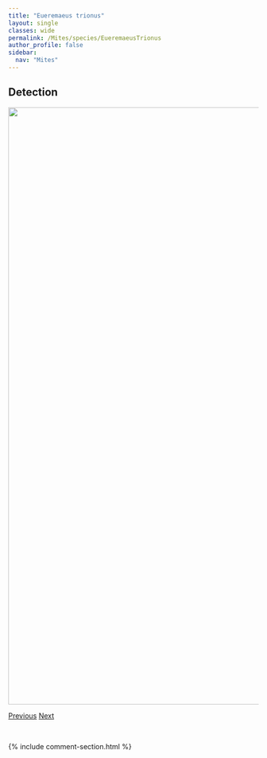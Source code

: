 ```yaml
---
title: "Eueremaeus trionus"
layout: single
classes: wide
permalink: /Mites/species/EueremaeusTrionus
author_profile: false
sidebar:
  nav: "Mites"
---
```


<h2>Detection</h2>

<a href="https://drive.google.com/uc?export=view&id=1Qt1oe71e2CbGIRXqcoD5P3qeXkG-8S89">
<img src="https://drive.google.com/uc?export=view&id=1Qt1oe71e2CbGIRXqcoD5P3qeXkG-8S89" height = "1200" width = "800">
</a>


<a href="/DevelopmentWebsite/Mites/species/EueremaeusTetrosus" class="pagination--pager" title="Eueremaeus tetrosus">Previous</a> <a href="/DevelopmentWebsite/Mites/species/EupelopsSeptentrionalis" class="pagination--pager" title="Eupelops septentrionalis">Next</a>

<p>&nbsp;</p>

{% include comment-section.html %}
